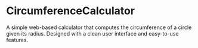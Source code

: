 # CircumferenceCalculator

A simple web-based calculator that computes the circumference of a circle given its radius. Designed with a clean user interface and easy-to-use features.
